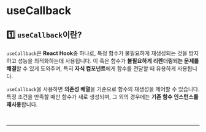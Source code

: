 # useCallback
## 1️⃣ `useCallback`이란?
`useCallback`은 **React Hook**중 하나로, 특정 함수가 불필요하게 재생성되는 것을 방지하고 성능을 최적화하는데 사용됩니다. 이 훅은 함수가 **불필요하게 리렌더링되는 문제를 해결**할 수 있게 도와주며, 특히 **자식 컴포넌트**에게 함수를 전달할 때 유용하게 사용됩니다.  

`useCallback`을 사용하면 **의존성 배열**을 기준으로 함수의 재생성을 제어할 수 있습니다. 특정 조건을 만족할 때만 함수가 새로 생성되며, 그 외의 경우에는 **기존 함수 인스턴스를 재사용**합니다.

<br>

- - - 

<br>

